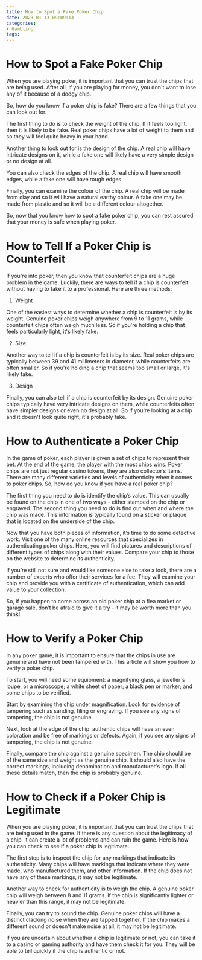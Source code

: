 ```yaml
---
title: How to Spot a Fake Poker Chip 
date: 2023-01-13 09:09:13
categories:
- Gambling
tags:
---
```



#  How to Spot a Fake Poker Chip 

When you are playing poker, it is important that you can trust the chips that are being used. After all, if you are playing for money, you don't want to lose any of it because of a dodgy chip.

So, how do you know if a poker chip is fake? There are a few things that you can look out for.

The first thing to do is to check the weight of the chip. If it feels too light, then it is likely to be fake. Real poker chips have a lot of weight to them and so they will feel quite heavy in your hand.

Another thing to look out for is the design of the chip. A real chip will have intricate designs on it, while a fake one will likely have a very simple design or no design at all.

You can also check the edges of the chip. A real chip will have smooth edges, while a fake one will have rough edges.

Finally, you can examine the colour of the chip. A real chip will be made from clay and so it will have a natural earthy colour. A fake one may be made from plastic and so it will be a different colour altogether.

So, now that you know how to spot a fake poker chip, you can rest assured that your money is safe when playing poker.

#  How to Tell If a Poker Chip is Counterfeit 

If you're into poker, then you know that counterfeit chips are a huge problem in the game. Luckily, there are ways to tell if a chip is counterfeit without having to take it to a professional. Here are three methods:

1. Weight

One of the easiest ways to determine whether a chip is counterfeit is by its weight. Genuine poker chips weigh anywhere from 9 to 11 grams, while counterfeit chips often weigh much less. So if you're holding a chip that feels particularly light, it's likely fake.

2. Size

Another way to tell if a chip is counterfeit is by its size. Real poker chips are typically between 39 and 41 millimeters in diameter, while counterfeits are often smaller. So if you're holding a chip that seems too small or large, it's likely fake.

3. Design

Finally, you can also tell if a chip is counterfeit by its design. Genuine poker chips typically have very intricate designs on them, while counterfeits often have simpler designs or even no design at all. So if you're looking at a chip and it doesn't look quite right, it's probably fake.

#  How to Authenticate a Poker Chip 

In the game of poker, each player is given a set of chips to represent their bet. At the end of the game, the player with the most chips wins. Poker chips are not just regular casino tokens, they are also collector’s items. There are many different varieties and levels of authenticity when it comes to poker chips. So, how do you know if you have a real poker chip?

The first thing you need to do is identify the chip’s value. This can usually be found on the chip in one of two ways - either stamped on the chip or engraved. The second thing you need to do is find out when and where the chip was made. This information is typically found on a sticker or plaque that is located on the underside of the chip. 

Now that you have both pieces of information, it’s time to do some detective work. Visit one of the many online resources that specializes in authenticating poker chips. Here, you will find pictures and descriptions of different types of chips along with their values. Compare your chip to those on the website to determine its authenticity. 

If you’re still not sure and would like someone else to take a look, there are a number of experts who offer their services for a fee. They will examine your chip and provide you with a certificate of authentication, which can add value to your collection. 

So, if you happen to come across an old poker chip at a flea market or garage sale, don’t be afraid to give it a try - it may be worth more than you think!

#  How to Verify a Poker Chip 

In any poker game, it is important to ensure that the chips in use are genuine and have not been tampered with. This article will show you how to verify a poker chip.

To start, you will need some equipment: a magnifying glass, a jeweller's loupe, or a microscope; a white sheet of paper; a black pen or marker; and some chips to be verified.

Start by examining the chip under magnification. Look for evidence of tampering such as sanding, filing or engraving. If you see any signs of tampering, the chip is not genuine.

Next, look at the edge of the chip. authentic chips will have an even coloration and be free of markings or defects. Again, if you see any signs of tampering, the chip is not genuine.

Finally, compare the chip against a genuine specimen. The chip should be of the same size and weight as the genuine chip. It should also have the correct markings, including denomination and manufacturer's logo. If all these details match, then the chip is probably genuine.

#  How to Check if a Poker Chip is Legitimate

When you are playing poker, it is important that you can trust the chips that are being used in the game. If there is any question about the legitimacy of a chip, it can create a lot of problems and can ruin the game. Here is how you can check to see if a poker chip is legitimate.

The first step is to inspect the chip for any markings that indicate its authenticity. Many chips will have markings that indicate where they were made, who manufactured them, and other information. If the chip does not have any of these markings, it may not be legitimate.

Another way to check for authenticity is to weigh the chip. A genuine poker chip will weigh between 8 and 11 grams. If the chip is significantly lighter or heavier than this range, it may not be legitimate.

Finally, you can try to sound the chip. Genuine poker chips will have a distinct clacking noise when they are tapped together. If the chip makes a different sound or doesn't make noise at all, it may not be legitimate.

If you are uncertain about whether a chip is legitimate or not, you can take it to a casino or gaming authority and have them check it for you. They will be able to tell quickly if the chip is authentic or not.